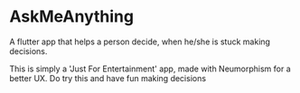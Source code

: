# AskMeAnything
A flutter app that helps a person decide, when he/she is stuck making decisions. 

This is simply a 'Just For Entertainment' app, made with Neumorphism for a better UX. 
Do try this and have fun making decisions
